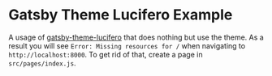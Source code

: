 # Gatsby Theme Lucifero Example

A usage of
[gatsby-theme-lucifero](https://github.com/adamquadmon/gatsby-theme-lucifero)
that does nothing but use the theme. As a result you will see `Error: Missing resources for /` when navigating to `http://localhost:8000`. To get
rid of that, create a page in `src/pages/index.js`.
